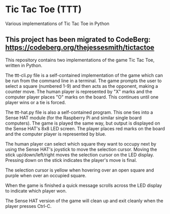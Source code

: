 # Tic Tac Toe (TTT)
Various implementations of Tic Tac Toe in Python

## This project has been migrated to CodeBerg: https://codeberg.org/thejessesmith/tictactoe

This repository contains two implementations of the game Tic Tac Toe,
written in Python.

The ttt-cli.py file is a self-contained implementation of the game
which can be run from the command line in a terminal. The game
prompts the user to select a square (numbered 1-9) and then
acts as the opponent, making a counter move. The human player
is represented by "X" marks and the computer player places "O"
marks on the board. This continues until one player wins or a tie is forced.


The ttt-hat.py file is also a self-contained program. This one
ties into a Sense HAT module (for the Raspberry Pi and similar 
single board computers). The game is played the same way, but
output is displayed on the Sense HAT's 8x8 LED screen. The player
places red marks on the board and the computer player is represented
by blue.

The human player can select which square they want to occupy next
by using the Sense HAT's joystick to move the selection cursor.
Moving the stick up/down/left/right moves the selection cursor on
the LED display. Pressing down on the stick indicates the player's
move is final.

The selection cursor is yellow when hovering over an open square
and purple when over an occupied square.

When the game is finished a quick message scrolls across the LED
display to indicate which player won.

The Sense HAT version of the game will clean up and exit cleanly
when the player presses Ctrl-C.

